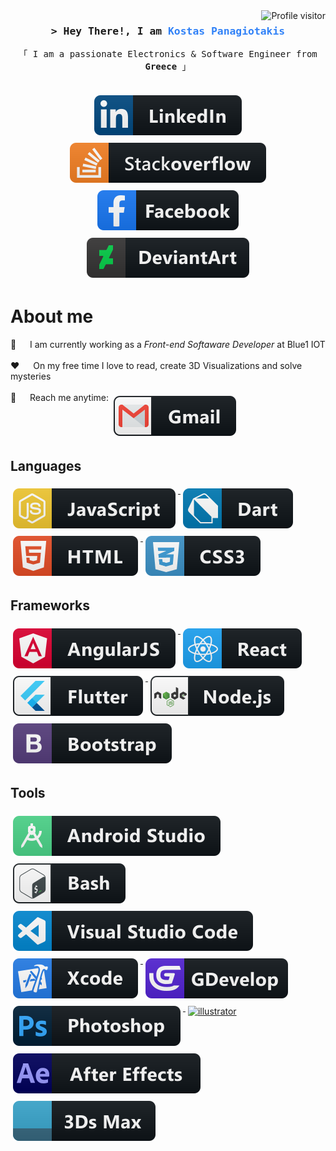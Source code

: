 <a href="https://komarev.com/ghpvc/?username=koiranos">
  <img align="right" src="https://komarev.com/ghpvc/?username=koiranos&label=Visitors&color=0e75b6&style=flat" alt="Profile visitor" />
</a>

<!-- Intro  -->
<h3 align="center">
        <samp>&gt; Hey There!, I am
                <b><span style="color: rgb(48,129,247)" >Kostas Panagiotakis</span></b>
        </samp>
</h3>

<p align="center"> 
  <samp>
    「 I am a passionate Electronics & Software Engineer from <b>Greece</b> 」
    <br>
    <br>
  </samp>
</p>

<p align="center">
<a href="https://www.linkedin.com/in/panagiotakiskostas/" target="_blank">
    <img src="svg/social/linkedin.svg" alt="linkedin" style="vertical-align:top; margin:6px 4px">
  </a>
  <a href="https://stackoverflow.com/users/13185093/kostas-panagiotakis" target="_blank">
    <img src="svg/social/stackoverflow.svg" alt="stackoverflow" style="vertical-align:top; margin:6px 4px">
  </a>
  <a href="https://www.facebook.com/kostas.panagiotakis/" target="_blank">
    <img src="svg/social/facebook.svg" alt="facebook" style="vertical-align:top; margin:6px 4px">
  </a>
  <a href="https://www.deviantart.com/panagiotakis" target="_blank">
    <img src="svg/dev/services/deviantart.svg" alt="deviantart" style="vertical-align:top; margin:6px 4px">
  </a>
</p>

<!-- About Section -->
 # About me
 
<p>
 <!--<img align="right" width="350" src="/assets/programmer.gif" alt="Coding gif" />-->
  
👔 &emsp; I am currently working as a <i>Front-end Softaware Developer</i> at Blue1 IOT <br/><br/>
 ❤️ &emsp; On my free time I love to read, create 3D Visualizations and solve mysteries <br/><br/>
 📧 &emsp; Reach me anytime: <a href="mailto:panagiotakiskostas@gmail.com" title="panagiotakiskostas@gmail.com">
    <img src="svg/social/gmail.svg" alt="gmail" style="vertical-align:top; margin:6px 4px">
  </a>
</p>

## Languages
<a href="#">
    <img src="svg/dev/languages/%20js.svg" alt="js" style="vertical-align:top; margin:6px 4px">
  </a>  
<a href="#">
    <img src="svg/dev/languages/%20dart.svg" alt="dart" style="vertical-align:top; margin:6px 4px">
  </a>
<a href="#">
    <img src="svg/dev/languages/%20html.svg" alt="html" style="vertical-align:top; margin:6px 4px">
  </a> 
<a href="#">
    <img src="svg/dev/languages/%20css3.svg" alt="css3" style="vertical-align:top; margin:6px 4px">
  </a>  
  
## Frameworks
<a href="#">
    <img src="svg/dev/frameworks/%20angular.svg" alt="angular" style="vertical-align:top; margin:6px 4px">
  </a>
<a href="#">
    <img src="svg/dev/frameworks/%20react.svg" alt="react" style="vertical-align:top; margin:6px 4px">
  </a>
<a href="#">
    <img src="svg/dev/frameworks/%20flutter.svg" alt="flutter" style="vertical-align:top; margin:6px 4px">
  </a>
<a href="#">
    <img src="svg/dev/frameworks/%20nodejs.svg" alt="nodejs" style="vertical-align:top; margin:6px 4px">
  </a>
<a href="#">
    <img src="svg/dev/frameworks/%20bootstrap.svg" alt="bootstrap" style="vertical-align:top; margin:6px 4px">
  </a>
  
## Tools
<a href="#">
    <img src="svg/dev/tools/%20android_studio.svg" alt="android_studio" style="vertical-align:top; margin:6px 4px">
  </a>
<a href="#">
    <img src="svg/dev/tools/%20bash.svg" alt="bash" style="vertical-align:top; margin:6px 4px">
  </a>
<a href="#">
    <img src="svg/dev/tools/%20visualstudio_code.svg" alt="visualstudio_code" style="vertical-align:top; margin:6px 4px">
  </a>
<a href="#">
    <img src="svg/dev/tools/%20xcode.svg" alt="xcode" style="vertical-align:top; margin:6px 4px">
  </a>
<a href="#">
    <img src="svg/dev/tools/%20gdevelop.svg" alt="g_develop" style="vertical-align:top; margin:6px 4px">
  </a>
<a href="#">
    <img src="svg/dev/tools/%20photoshop.svg" alt="photoshop" style="vertical-align:top; margin:6px 4px">
  </a>  
<a href="#">
    <img src="svg/dev/tools/%20illustrator.svg" alt="illustrator" style="vertical-align:top; margin:6px 4px">
  </a>
<a href="#">
    <img src="svg/dev/tools/%20after_effects.svg" alt="after_effects" style="vertical-align:top; margin:6px 4px">
  </a>
<a href="#">
    <img src="svg/dev/tools/%203ds_max.svg" alt="3ds_max" style="vertical-align:top; margin:6px 4px">
  </a>
